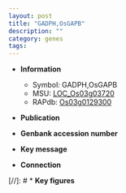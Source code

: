 ```yaml
---
layout: post
title: "GADPH,OsGAPB"
description: ""
category: genes
tags: 
---
```


* **Information**  
    + Symbol: GADPH,OsGAPB  
    + MSU: [LOC_Os03g03720](http://rice.uga.edu/cgi-bin/ORF_infopage.cgi?orf=LOC_Os03g03720)  
    + RAPdb: [Os03g0129300](http://rapdb.dna.affrc.go.jp/viewer/gbrowse_details/irgsp1?name=Os03g0129300)  

* **Publication**  

* **Genbank accession number**  

* **Key message**  

* **Connection**  

[//]: # * **Key figures**  


